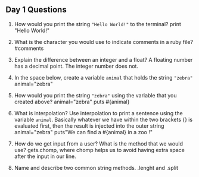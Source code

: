 ## Day 1 Questions

1. How would you print the string `"Hello World!"` to the terminal?
print "Hello World!"

1. What is the character you would use to indicate comments in a ruby file?
#comments

1. Explain the difference between an integer and a float?
A floating number has a decimal point. The integer number does not.

1. In the space below, create a variable `animal` that holds the string `"zebra"`
animal="zebra"

1. How would you print the string `"zebra"` using the variable that you created above?
animal="zebra"
puts #{animal}

1. What is interpolation? Use interpolation to print a sentence using the variable `animal`.
Basically whatever we have within the two brackets {} is evaluated first, then the result is injected into the outer string
animal="zebra"
puts"We can find a #{animal} in a zoo !"

1. How do we get input from a user? What is the method that we would use?
gets.chomp, where chomp helps us to avoid having extra space after the  input in our line.


1. Name and describe two common string methods.
.lenght and .split
